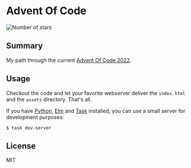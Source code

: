 # Advent Of Code

![Number of stars](https://img.shields.io/badge/Advent_Of_Code_2022-20_*-success)

## Summary

My path through the current [Advent Of Code 2022](https://adventofcode.com/).

## Usage

Checkout the code and let your favorite webserver deliver the `index.html` and
the `assets` directory. That's all.

If you have [Python](https://www.python.org/), [Elm](https://elm-lang.org/) and
[Task](https://taskfile.dev/) installed, you can use a small server for
development purposes:

    $ task dev-server

## License

MIT

